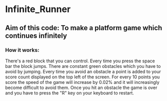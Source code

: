 # Infinite_Runner
## Aim of this code: To make a platform game which continues infinitely 
### How it works:
There's a red block that you can control. Every time you press the space bar the block jumps. There are constant green obstacles which you have to avoid by jumping. Every time you avoid an obstacle a point is added to your score count displayed on the top left of the screen. For every 10 points you score the speed of the game will increase by 0.02% and it will increasingly become difficult to avoid them. Once you hit an obstacle the game is over and you have to press the "R" key on your keyboard to restart.
